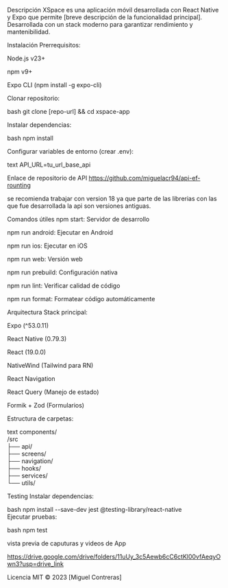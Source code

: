 Descripción
XSpace es una aplicación móvil desarrollada con React Native y Expo que permite [breve descripción de la funcionalidad principal]. Desarrollada con un stack moderno para garantizar rendimiento y mantenibilidad.

Instalación
Prerrequisitos:

Node.js v23+

npm v9+

Expo CLI (npm install -g expo-cli)

Clonar repositorio:

bash
git clone [repo-url] && cd xspace-app  



Instalar dependencias:

bash
npm install  


Configurar variables de entorno (crear .env):

text
API_URL=tu_url_base_api  


Enlace de repositorio de API 
https://github.com/miguelacr94/api-ef-rounting

se recomienda trabajar con version 18 ya que parte de las librerias con las que fue desarrollada la api son versiones antiguas.



Comandos útiles
npm start: Servidor de desarrollo

npm run android: Ejecutar en Android

npm run ios: Ejecutar en iOS

npm run web: Versión web

npm run prebuild: Configuración nativa

npm run lint: Verificar calidad de código

npm run format: Formatear código automáticamente



Arquitectura
Stack principal:

Expo (^53.0.11)

React Native (0.79.3)

React (19.0.0)

NativeWind (Tailwind para RN)

React Navigation

React Query (Manejo de estado)

Formik + Zod (Formularios)



Estructura de carpetas:

text
components/  
/src  
├── api/  
├── screens/  
├── navigation/  
├── hooks/  
├── services/  
└── utils/  



Testing
Instalar dependencias:

bash
npm install --save-dev jest @testing-library/react-native  
Ejecutar pruebas:

bash
npm test  

vista previa de caputuras y videos de App

https://drive.google.com/drive/folders/11uUy_3c5Aewb6cC6ctKl00vfAeqyOwn3?usp=drive_link



Licencia
MIT © 2023 [Miguel Contreras]
